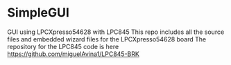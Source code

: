 # SimpleGUI
GUI using LPCXpresso54628 with LPC845
This repo includes all the source files and embedded wizard files for the LPCXpresso54628 board
The repository for the LPC845 code is here https://github.com/miguelAvina1/LPC845-BRK
